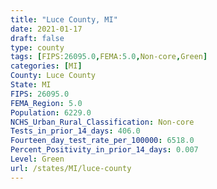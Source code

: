 ```yaml
---
title: "Luce County, MI"
date: 2021-01-17
draft: false
type: county
tags: [FIPS:26095.0,FEMA:5.0,Non-core,Green]
categories: [MI]
County: Luce County
State: MI
FIPS: 26095.0
FEMA_Region: 5.0
Population: 6229.0
NCHS_Urban_Rural_Classification: Non-core
Tests_in_prior_14_days: 406.0
Fourteen_day_test_rate_per_100000: 6518.0
Percent_Positivity_in_prior_14_days: 0.007
Level: Green
url: /states/MI/luce-county
---
```



